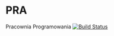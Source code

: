 # PRA
Pracownia Programowania [![Build Status](https://travis-ci.org/kacpur96/PRA.svg?branch=master)](https://travis-ci.org/kacpur96/PRA)
